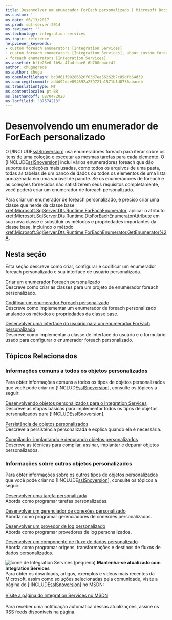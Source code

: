 ```yaml
---
title: Desenvolver um enumerador ForEach personalizado | Microsoft Docs
ms.custom: ''
ms.date: 06/13/2017
ms.prod: sql-server-2014
ms.reviewer: ''
ms.technology: integration-services
ms.topic: reference
helpviewer_keywords:
- custom foreach enumerators [Integration Services]
- custom foreach enumerators [Integration Services], about custom foreach enumerators
- foreach enumerators [Integration Services]
ms.assetid: bffe26e0-1b9a-47ad-bae6-6b708cb4cf4f
author: chugugrace
ms.author: chugu
ms.openlocfilehash: bc3d61f98266320f63d7ee56262b7c85dfb64d39
ms.sourcegitcommit: ad4d92dce894592a259721a1571b1d8736abacdb
ms.translationtype: MT
ms.contentlocale: pt-BR
ms.lasthandoff: 08/04/2020
ms.locfileid: "87574213"
---
```

# <a name="developing-a-custom-foreach-enumerator"></a>Desenvolvendo um enumerador de ForEach personalizado
  O [!INCLUDE[ssISnoversion](../../../includes/ssisnoversion-md.md)] usa enumeradores foreach para iterar sobre os itens de uma coleção e executar as mesmas tarefas para cada elemento. O [!INCLUDE[ssISnoversion](../../../includes/ssisnoversion-md.md)] inclui vários enumeradores foreach que dão suporte às coleções mais usadas, como todos os arquivos de uma pasta, todas as tabelas de um banco de dados ou todos os elementos de uma lista armazenada em uma variável de pacote. Se os enumeradores de foreach e as coleções fornecidos não satisfizerem seus requisitos completamente, você poderá criar um enumerador de foreach personalizado.  
  
 Para criar um enumerador de foreach personalizado, é preciso criar uma classe que herde da classe base <xref:Microsoft.SqlServer.Dts.Runtime.ForEachEnumerator>, aplicar o atributo <xref:Microsoft.SqlServer.Dts.Runtime.DtsForEachEnumeratorAttribute> em sua nova classe e substituir os métodos e propriedades importantes da classe base, incluindo o método <xref:Microsoft.SqlServer.Dts.Runtime.ForEachEnumerator.GetEnumerator%2A>.  
  
## <a name="in-this-section"></a>Nesta seção  
 Esta seção descreve como criar, configurar e codificar um enumerador foreach personalizado e sua interface de usuário personalizada.  
  
 [Criar um enumerador Foreach personalizado](creating-a-custom-foreach-enumerator.md)  
 Descreve como criar as classes para um projeto de enumerador foreach personalizado.  
  
 [Codificar um enumerador Foreach personalizado](coding-a-custom-foreach-enumerator.md)  
 Descreve como implementar um enumerador de foreach personalizado anulando os métodos e propriedades da classe base.  
  
 [Desenvolver uma interface do usuário para um enumerador ForEach personalizado](developing-a-user-interface-for-a-custom-foreach-enumerator.md)  
 Descreve como implementar a classe de interface do usuário e o formulário usado para configurar o enumerador foreach personalizado.  
  
## <a name="related-topics"></a>Tópicos Relacionados  
  
### <a name="information-common-to-all-custom-objects"></a>Informações comuns a todos os objetos personalizados  
 Para obter informações comuns a todos os tipos de objetos personalizados que você pode criar no [!INCLUDE[ssISnoversion](../../../includes/ssisnoversion-md.md)], consulte os tópicos a seguir:  
  
 [Desenvolvendo objetos personalizados para o Integration Services](../developing-custom-objects-for-integration-services.md)  
 Descreve as etapas básicas para implementar todos os tipos de objetos personalizados para [!INCLUDE[ssISnoversion](../../../includes/ssisnoversion-md.md)].  
  
 [Persistência de objetos personalizados](../persisting-custom-objects.md)  
 Descreve a persistência personalizada e explica quando ela é necessária.  
  
 [Compilando, implantando e depurando objetos personalizados](../building-deploying-and-debugging-custom-objects.md)  
 Descreve as técnicas para compilar, assinar, implantar e depurar objetos personalizados.  
  
### <a name="information-about-other-custom-objects"></a>Informações sobre outros objetos personalizados  
 Para obter informações sobre os outros tipos de objetos personalizados que você pode criar no [!INCLUDE[ssISnoversion](../../../includes/ssisnoversion-md.md)], consulte os tópicos a seguir:  
  
 [Desenvolver uma tarefa personalizada](../task/developing-a-custom-task.md)  
 Aborda como programar tarefas personalizadas.  
  
 [Desenvolver um gerenciador de conexões personalizado](../connection-manager/developing-a-custom-connection-manager.md)  
 Aborda como programar gerenciadores de conexões personalizados.  
  
 [Desenvolver um provedor de log personalizado](../log-provider/developing-a-custom-log-provider.md)  
 Aborda como programar provedores de log personalizados.  
  
 [Desenvolver um componente de fluxo de dados personalizado](../data-flow/developing-a-custom-data-flow-component.md)  
 Aborda como programar origens, transformações e destinos de fluxos de dados personalizados.  
  
![Ícone de Integration Services (pequeno)](../../media/dts-16.gif "Ícone do Integration Services (pequeno)")  **Mantenha-se atualizado com Integration Services**<br /> Para obter os downloads, artigos, exemplos e vídeos mais recentes da Microsoft, assim como soluções selecionadas pela comunidade, visite a página do [!INCLUDE[ssISnoversion](../../../includes/ssisnoversion-md.md)] no MSDN:<br /><br /> [Visite a página do Integration Services no MSDN](https://go.microsoft.com/fwlink/?LinkId=136655)<br /><br /> Para receber uma notificação automática dessas atualizações, assine os RSS feeds disponíveis na página.  
  
  
